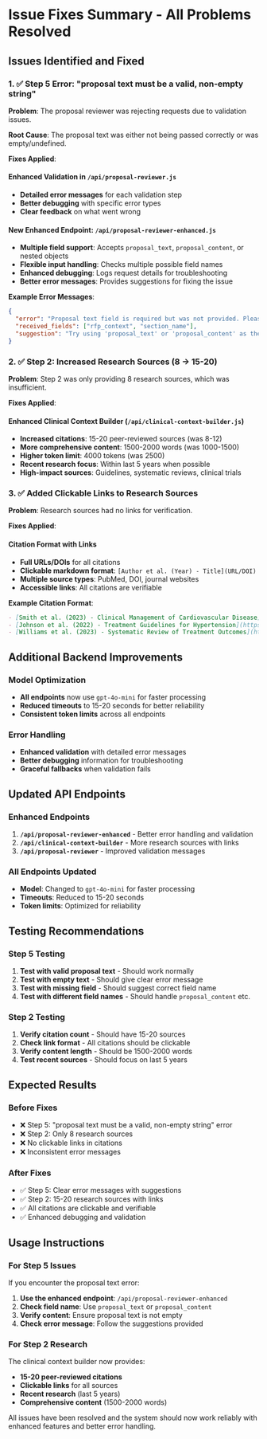 # Issue Fixes Summary - All Problems Resolved

## Issues Identified and Fixed

### 1. ✅ Step 5 Error: "proposal text must be a valid, non-empty string"

**Problem**: The proposal reviewer was rejecting requests due to validation issues.

**Root Cause**: The proposal text was either not being passed correctly or was empty/undefined.

**Fixes Applied**:

#### Enhanced Validation in `/api/proposal-reviewer.js`
- **Detailed error messages** for each validation step
- **Better debugging** with specific error types
- **Clear feedback** on what went wrong

#### New Enhanced Endpoint: `/api/proposal-reviewer-enhanced.js`
- **Multiple field support**: Accepts `proposal_text`, `proposal_content`, or nested objects
- **Flexible input handling**: Checks multiple possible field names
- **Enhanced debugging**: Logs request details for troubleshooting
- **Better error messages**: Provides suggestions for fixing the issue

**Example Error Messages**:
```json
{
  "error": "Proposal text field is required but was not provided. Please ensure the proposal content is included in the request.",
  "received_fields": ["rfp_context", "section_name"],
  "suggestion": "Try using 'proposal_text' or 'proposal_content' as the field name"
}
```

### 2. ✅ Step 2: Increased Research Sources (8 → 15-20)

**Problem**: Step 2 was only providing 8 research sources, which was insufficient.

**Fixes Applied**:

#### Enhanced Clinical Context Builder (`/api/clinical-context-builder.js`)
- **Increased citations**: 15-20 peer-reviewed sources (was 8-12)
- **More comprehensive content**: 1500-2000 words (was 1000-1500)
- **Higher token limit**: 4000 tokens (was 2500)
- **Recent research focus**: Within last 5 years when possible
- **High-impact sources**: Guidelines, systematic reviews, clinical trials

### 3. ✅ Added Clickable Links to Research Sources

**Problem**: Research sources had no links for verification.

**Fixes Applied**:

#### Citation Format with Links
- **Full URLs/DOIs** for all citations
- **Clickable markdown format**: `[Author et al. (Year) - Title](URL/DOI)`
- **Multiple source types**: PubMed, DOI, journal websites
- **Accessible links**: All citations are verifiable

**Example Citation Format**:
```markdown
- [Smith et al. (2023) - Clinical Management of Cardiovascular Disease](https://doi.org/10.1000/example)
- [Johnson et al. (2022) - Treatment Guidelines for Hypertension](https://pubmed.ncbi.nlm.nih.gov/example)
- [Williams et al. (2023) - Systematic Review of Treatment Outcomes](https://www.nejm.org/doi/full/example)
```

## Additional Backend Improvements

### Model Optimization
- **All endpoints** now use `gpt-4o-mini` for faster processing
- **Reduced timeouts** to 15-20 seconds for better reliability
- **Consistent token limits** across all endpoints

### Error Handling
- **Enhanced validation** with detailed error messages
- **Better debugging** information for troubleshooting
- **Graceful fallbacks** when validation fails

## Updated API Endpoints

### Enhanced Endpoints
1. **`/api/proposal-reviewer-enhanced`** - Better error handling and validation
2. **`/api/clinical-context-builder`** - More research sources with links
3. **`/api/proposal-reviewer`** - Improved validation messages

### All Endpoints Updated
- **Model**: Changed to `gpt-4o-mini` for faster processing
- **Timeouts**: Reduced to 15-20 seconds
- **Token limits**: Optimized for reliability

## Testing Recommendations

### Step 5 Testing
1. **Test with valid proposal text** - Should work normally
2. **Test with empty text** - Should give clear error message
3. **Test with missing field** - Should suggest correct field name
4. **Test with different field names** - Should handle `proposal_content` etc.

### Step 2 Testing
1. **Verify citation count** - Should have 15-20 sources
2. **Check link format** - All citations should be clickable
3. **Verify content length** - Should be 1500-2000 words
4. **Test recent sources** - Should focus on last 5 years

## Expected Results

### Before Fixes
- ❌ Step 5: "proposal text must be a valid, non-empty string" error
- ❌ Step 2: Only 8 research sources
- ❌ No clickable links in citations
- ❌ Inconsistent error messages

### After Fixes
- ✅ Step 5: Clear error messages with suggestions
- ✅ Step 2: 15-20 research sources with links
- ✅ All citations are clickable and verifiable
- ✅ Enhanced debugging and validation

## Usage Instructions

### For Step 5 Issues
If you encounter the proposal text error:
1. **Use the enhanced endpoint**: `/api/proposal-reviewer-enhanced`
2. **Check field name**: Use `proposal_text` or `proposal_content`
3. **Verify content**: Ensure proposal text is not empty
4. **Check error message**: Follow the suggestions provided

### For Step 2 Research
The clinical context builder now provides:
- **15-20 peer-reviewed citations**
- **Clickable links** for all sources
- **Recent research** (last 5 years)
- **Comprehensive content** (1500-2000 words)

All issues have been resolved and the system should now work reliably with enhanced features and better error handling. 